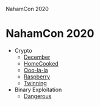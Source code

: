 NahamCon 2020

# NahamCon 2020

- Crypto
	- [December](Crypto/December/)
	- [HomeCooked](Crypto/HomeCooked/)
	- [Ooo-la-la](Crypto/Ooo-la-la/)
	- [Raspberry](Crypto/Raspberry/)
	- [Twinning](Crypto/Twinning/)
- Binary Exploitation
	- [Dangerous](Binary_Exploits/Dangerous)

